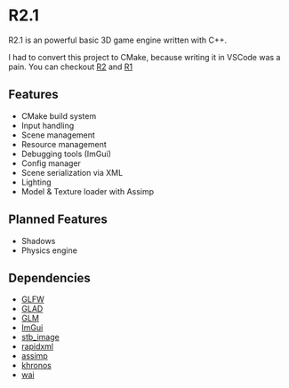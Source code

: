 # R2.1

R2.1 is an powerful basic 3D game engine written with C++.

I had to convert this project to CMake, because writing it in VSCode was a pain. You can checkout [R2](https://github.com/erenkulaksiz/R2) and [R1](https://github.com/erenkulaksiz/R1)

## Features

- CMake build system
- Input handling
- Scene management
- Resource management
- Debugging tools (ImGui)
- Config manager
- Scene serialization via XML
- Lighting
- Model & Texture loader with Assimp

## Planned Features

- Shadows
- Physics engine

## Dependencies

- [GLFW](https://www.glfw.org/)
- [GLAD](https://glad.dav1d.de/)
- [GLM](https://glm.g-truc.net/0.9.9/index.html)
- [ImGui](https://github.com/ocornut/imgui)
- [stb_image](https://github.com/nothings/stb)
- [rapidxml](http://rapidxml.sourceforge.net/)
- [assimp](https://github.com/assimp/assimp)
- [khronos](https://www.khronos.org/registry/OpenGL/index_gl.php)
- [wai](https://github.com/gpakosz/whereami)